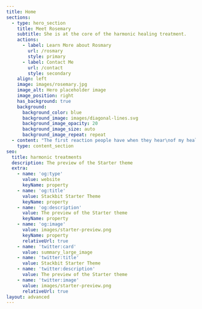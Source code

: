 ```yaml
---
title: Home
sections:
  - type: hero_section
    title: Meet Rosemary
    subtitle: She is at the core of the harmonic healing treatment.
    actions:
      - label: Learn More about Rosmary
        url: /rosmary
        style: primary
      - label: Contact Me
        url: /contact
        style: secondary
    align: left
    image: images/rosemary.jpg
    image_alt: Hero placeholder image
    image_position: right
    has_background: true
    background:
      background_color: blue
      background_image: images/diagonal-lines.svg
      background_image_opacity: 20
      background_image_size: auto
      background_image_repeat: repeat
  - content: "The first reaction people have when they hear\nof my healing methods is skepticism. But, that soon changes after their\nfirst treatment.\n\n## What happens?\n\n*   Almost instant pain relief\n\n*   They feel lighter\n\n*   They feel a warming\_flowing\_through them.\n\n#### \"Healing has begun\"\n\nSome people's problems disappear immediately.Some problems take a little longer, but disappear they will.... **money back guarantee**.\n\n## No Problem is Too Advanced\n\nHealth problems treated successfully\_include:\n\n*   Addiction\n\n*   Diabetes\n\n*   Asthma\n\n*   Eczema\n\n*   Joint problems\n\n*   Cancer\n\n*   Depression\n\n*   Heart and blood pressure problems\n\n*   Pain relief\n\n*   And many other ailments with amazing success\n\n*   Animals and pets get excellent results with this form of treatment.\n\nClick on testimonials and videos for reviews of people that have had this treatment.\n"
    type: content_section
seo:
  title: harmonic treatments
  description: The preview of the Starter theme
  extra:
    - name: 'og:type'
      value: website
      keyName: property
    - name: 'og:title'
      value: Stackbit Starter Theme
      keyName: property
    - name: 'og:description'
      value: The preview of the Starter theme
      keyName: property
    - name: 'og:image'
      value: images/starter-preview.png
      keyName: property
      relativeUrl: true
    - name: 'twitter:card'
      value: summary_large_image
    - name: 'twitter:title'
      value: Stackbit Starter Theme
    - name: 'twitter:description'
      value: The preview of the Starter theme
    - name: 'twitter:image'
      value: images/starter-preview.png
      relativeUrl: true
layout: advanced
---
```

